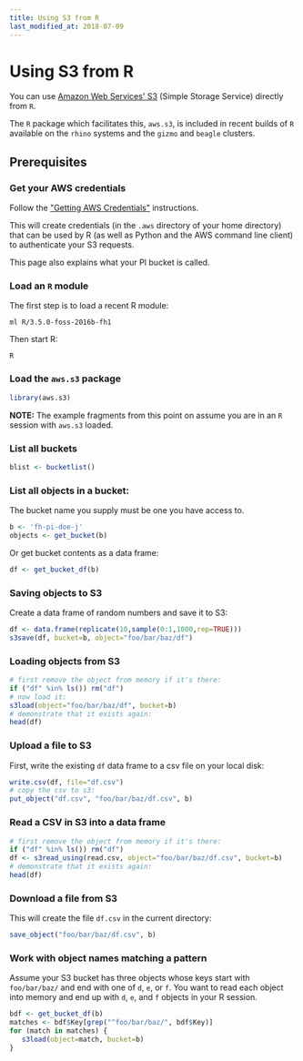 ```yaml
---
title: Using S3 from R
last_modified_at: 2018-07-09
---
```


# Using S3 from R

You can use [Amazon Web Services' S3](https://aws.amazon.com/s3/) (Simple Storage Service) directly from `R`.

The `R` package which facilitates this, `aws.s3`, is included in recent builds of `R` available on the `rhino` systems
and the `gizmo` and `beagle` clusters.


## Prerequisites

### Get your AWS credentials

Follow the ["Getting AWS Credentials"](/computing/access_get_aws_credentials/#command-line-instructions) instructions.

This will create credentials (in the `.aws` directory of your home directory)
that can be used by R (as well as Python and the AWS command line client)
to authenticate your S3 requests.

This page also explains what your PI bucket is called. 


### Load an `R` module

The first step is to load a recent R module:

```
ml R/3.5.0-foss-2016b-fh1
```

Then start R:

```
R
```

### Load the `aws.s3` package


```R
library(aws.s3)
```

**NOTE:** The example fragments from this point on assume you are in an `R` session with `aws.s3` loaded.

### List all buckets

```R
blist <- bucketlist()
```

### List all objects in a bucket:

The bucket name you supply must be one you have access to. 

```R
b <- 'fh-pi-doe-j'
objects <- get_bucket(b)
```

Or get bucket contents as a data frame:

```R
df <- get_bucket_df(b)
```

### Saving objects to S3

Create a data frame of random numbers and save it to S3:

```R
df <- data.frame(replicate(10,sample(0:1,1000,rep=TRUE)))
s3save(df, bucket=b, object="foo/bar/baz/df")
```

### Loading objects from S3

```R
# first remove the object from memory if it's there:
if ("df" %in% ls()) rm("df")
# now load it:
s3load(object="foo/bar/baz/df", bucket=b)
# demonstrate that it exists again:
head(df)
```

### Upload a file to S3

First, write the existing `df` data
frame to a csv file on your local disk:

```R
write.csv(df, file="df.csv")
# copy the csv to s3:
put_object("df.csv", "foo/bar/baz/df.csv", b)
```

### Read a CSV in S3 into a data frame

```R
# first remove the object from memory if it's there:
if ("df" %in% ls()) rm("df")
df <- s3read_using(read.csv, object="foo/bar/baz/df.csv", bucket=b)
# demonstrate that it exists again:
head(df)
```


### Download a file from S3

This will create the file `df.csv` in the current directory:

```R
save_object("foo/bar/baz/df.csv", b)
```

### Work with object names matching a pattern

Assume your S3 bucket has three objects whose keys start with
`foo/bar/baz/` and end with one of `d`, `e`, or `f`. You want to read each object into memory and end up with 
`d`, `e`, and `f` objects in your R session.

```R
bdf <- get_bucket_df(b)
matches <- bdf$Key[grep("^foo/bar/baz/", bdf$Key)]
for (match in matches) {
   s3load(object=match, bucket=b) 
}
```
